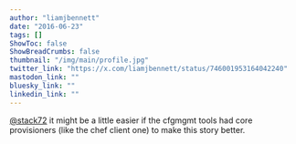 ```yaml
---
author: "liamjbennett"
date: "2016-06-23"
tags: []
ShowToc: false
ShowBreadCrumbs: false
thumbnail: "/img/main/profile.jpg"
twitter_link: "https://x.com/liamjbennett/status/746001953164042240"
mastodon_link: ""
bluesky_link: ""
linkedin_link: ""
---
```


[@stack72](https://x.com/stack72) it might be a little easier if the cfgmgmt tools had core provisioners (like the chef client one) to make this story better.

